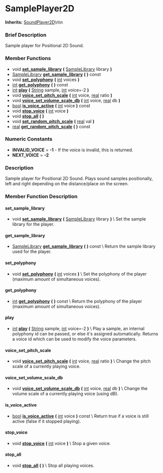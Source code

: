 #  SamplePlayer2D  
**Inherits:** [SoundPlayer2D](class_soundplayer2d)\\n\\n
###  Brief Description  
Sample player for Positional 2D Sound.

###  Member Functions 
  * void  **[set_sample_library](#set_sample_library)**  **(** [SampleLibrary](class_samplelibrary) library  **)**
  * [SampleLibrary](class_samplelibrary)  **[get_sample_library](#get_sample_library)**  **(** **)** const
  * void  **[set_polyphony](#set_polyphony)**  **(** [int](class_int) voices  **)**
  * [int](class_int)  **[get_polyphony](#get_polyphony)**  **(** **)** const
  * [int](class_int)  **[play](#play)**  **(** [String](class_string) sample, [int](class_int) voice=-2  **)**
  * void  **[voice_set_pitch_scale](#voice_set_pitch_scale)**  **(** [int](class_int) voice, [real](class_real) ratio  **)**
  * void  **[voice_set_volume_scale_db](#voice_set_volume_scale_db)**  **(** [int](class_int) voice, [real](class_real) db  **)**
  * [bool](class_bool)  **[is_voice_active](#is_voice_active)**  **(** [int](class_int) voice  **)** const
  * void  **[stop_voice](#stop_voice)**  **(** [int](class_int) voice  **)**
  * void  **[stop_all](#stop_all)**  **(** **)**
  * void  **[set_random_pitch_scale](#set_random_pitch_scale)**  **(** [real](class_real) val  **)**
  * [real](class_real)  **[get_random_pitch_scale](#get_random_pitch_scale)**  **(** **)** const

###  Numeric Constants  
  * **INVALID_VOICE** = **-1** - If the voice is invalid, this is returned.
  * **NEXT_VOICE** = **-2**

###  Description  
Sample player for Positional 2D Sound. Plays sound samples positionally, left and right depending on the distance/place on the screen.

###  Member Function Description  

#### <a name="set_sample_library">set_sample_library</a>
  * void  **[set_sample_library](#set_sample_library)**  **(** [SampleLibrary](class_samplelibrary) library  **)**
\\
Set the sample library for the player.

#### <a name="get_sample_library">get_sample_library</a>
  * [SampleLibrary](class_samplelibrary)  **[get_sample_library](#get_sample_library)**  **(** **)** const
\\
Return the sample library used for the player.

#### <a name="set_polyphony">set_polyphony</a>
  * void  **[set_polyphony](#set_polyphony)**  **(** [int](class_int) voices  **)**
\\
Set the polyphony of the player (maximum amount of simultaneous voices).

#### <a name="get_polyphony">get_polyphony</a>
  * [int](class_int)  **[get_polyphony](#get_polyphony)**  **(** **)** const
\\
Return the polyphony of the player (maximum amount of simultaneous voices).

#### <a name="play">play</a>
  * [int](class_int)  **[play](#play)**  **(** [String](class_string) sample, [int](class_int) voice=-2  **)**
\\
Play a sample, an internal polyphony id can be passed, or else it's assigned automatically. Returns a voice id which can be used to modify the voice parameters.

#### <a name="voice_set_pitch_scale">voice_set_pitch_scale</a>
  * void  **[voice_set_pitch_scale](#voice_set_pitch_scale)**  **(** [int](class_int) voice, [real](class_real) ratio  **)**
\\
Change the pitch scale of a currently playing voice.

#### <a name="voice_set_volume_scale_db">voice_set_volume_scale_db</a>
  * void  **[voice_set_volume_scale_db](#voice_set_volume_scale_db)**  **(** [int](class_int) voice, [real](class_real) db  **)**
\\
Change the volume scale of a currently playing voice (using dB).

#### <a name="is_voice_active">is_voice_active</a>
  * [bool](class_bool)  **[is_voice_active](#is_voice_active)**  **(** [int](class_int) voice  **)** const
\\
Return true if a voice is still active (false if it stopped playing).

#### <a name="stop_voice">stop_voice</a>
  * void  **[stop_voice](#stop_voice)**  **(** [int](class_int) voice  **)**
\\
Stop a given voice.

#### <a name="stop_all">stop_all</a>
  * void  **[stop_all](#stop_all)**  **(** **)**
\\
Stop all playing voices.
